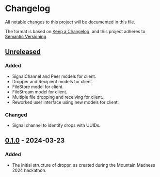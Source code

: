 # Changelog

All notable changes to this project will be documented in this file.

The format is based on [Keep a Changelog](https://keepachangelog.com/en/1.1.0/),
and this project adheres to [Semantic Versioning](https://semver.org/spec/v2.0.0.html).

## [Unreleased]

### Added

- SignalChannel and Peer models for client.
- Dropper and Recipient models for client.
- FileStore model for client.
- FileStream model for client.
- Multiple file dropping and receiving for client.
- Reworked user interface using new models for client.

### Changed

- Signal channel to identify drops with UUIDs.

## [0.1.0] - 2024-03-23

### Added

- The initial structure of droppr, as created during the Mountain Madness 2024 hackathon.

[unreleased]: https://github.com/micahdbak/droppr/compare/v0.1.0...HEAD
[0.1.0]: https://github.com/micahdbak/droppr/releases/tag/v0.1.0
